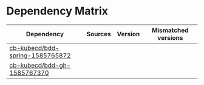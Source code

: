 # Dependency Matrix

Dependency | Sources | Version | Mismatched versions
---------- | ------- | ------- | -------------------
[cb-kubecd/bdd-spring-1585765872](https://github.com/cb-kubecd/bdd-spring-1585765872.git) |  | []() | 
[cb-kubecd/bdd-gh-1585767370](https://github.com/cb-kubecd/bdd-gh-1585767370.git) |  | []() | 
